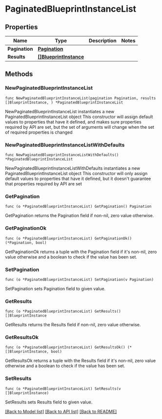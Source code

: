 # PaginatedBlueprintInstanceList

## Properties

Name | Type | Description | Notes
------------ | ------------- | ------------- | -------------
**Pagination** | [**Pagination**](Pagination.md) |  | 
**Results** | [**[]BlueprintInstance**](BlueprintInstance.md) |  | 

## Methods

### NewPaginatedBlueprintInstanceList

`func NewPaginatedBlueprintInstanceList(pagination Pagination, results []BlueprintInstance, ) *PaginatedBlueprintInstanceList`

NewPaginatedBlueprintInstanceList instantiates a new PaginatedBlueprintInstanceList object
This constructor will assign default values to properties that have it defined,
and makes sure properties required by API are set, but the set of arguments
will change when the set of required properties is changed

### NewPaginatedBlueprintInstanceListWithDefaults

`func NewPaginatedBlueprintInstanceListWithDefaults() *PaginatedBlueprintInstanceList`

NewPaginatedBlueprintInstanceListWithDefaults instantiates a new PaginatedBlueprintInstanceList object
This constructor will only assign default values to properties that have it defined,
but it doesn't guarantee that properties required by API are set

### GetPagination

`func (o *PaginatedBlueprintInstanceList) GetPagination() Pagination`

GetPagination returns the Pagination field if non-nil, zero value otherwise.

### GetPaginationOk

`func (o *PaginatedBlueprintInstanceList) GetPaginationOk() (*Pagination, bool)`

GetPaginationOk returns a tuple with the Pagination field if it's non-nil, zero value otherwise
and a boolean to check if the value has been set.

### SetPagination

`func (o *PaginatedBlueprintInstanceList) SetPagination(v Pagination)`

SetPagination sets Pagination field to given value.


### GetResults

`func (o *PaginatedBlueprintInstanceList) GetResults() []BlueprintInstance`

GetResults returns the Results field if non-nil, zero value otherwise.

### GetResultsOk

`func (o *PaginatedBlueprintInstanceList) GetResultsOk() (*[]BlueprintInstance, bool)`

GetResultsOk returns a tuple with the Results field if it's non-nil, zero value otherwise
and a boolean to check if the value has been set.

### SetResults

`func (o *PaginatedBlueprintInstanceList) SetResults(v []BlueprintInstance)`

SetResults sets Results field to given value.



[[Back to Model list]](../README.md#documentation-for-models) [[Back to API list]](../README.md#documentation-for-api-endpoints) [[Back to README]](../README.md)


